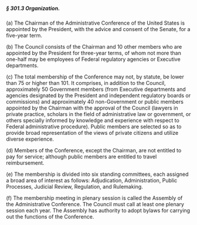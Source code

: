##### § 301.3 Organization. #####

(a) The Chairman of the Administrative Conference of the United States is appointed by the President, with the advice and consent of the Senate, for a five-year term.

(b) The Council consists of the Chairman and 10 other members who are appointed by the President for three-year terms, of whom not more than one-half may be employees of Federal regulatory agencies or Executive departments.

(c) The total membership of the Conference may not, by statute, be lower than 75 or higher than 101. It comprises, in addition to the Council, approximately 50 Government members (from Executive departments and agencies designated by the President and independent regulatory boards or commissions) and approximately 40 non-Government or public members appointed by the Chairman with the approval of the Council (lawyers in private practice, scholars in the field of administrative law or government, or others specially informed by knowledge and experience with respect to Federal administrative procedure). Public members are selected so as to provide broad representation of the views of private citizens and utilize diverse experience.

(d) Members of the Conference, except the Chairman, are not entitled to pay for service; although public members are entitled to travel reimbursement.

(e) The membership is divided into six standing committees, each assigned a broad area of interest as follows: Adjudication, Administration, Public Processes, Judicial Review, Regulation, and Rulemaking.

(f) The membership meeting in plenary session is called the Assembly of the Administrative Conference. The Council must call at least one plenary session each year. The Assembly has authority to adopt bylaws for carrying out the functions of the Conference.